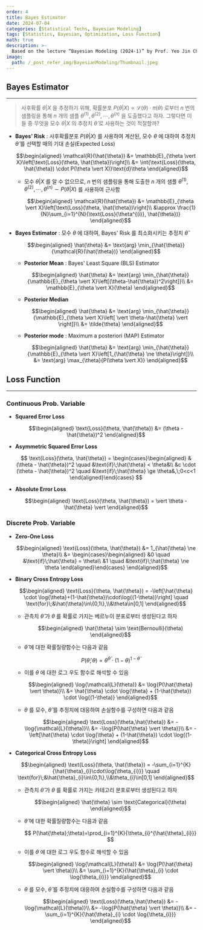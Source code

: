 ```yaml
---
order: 4
title: Bayes Estimator
date: 2024-07-04
categories: [Statistical Techs, Bayesian Modeling]
tags: [Statistics, Bayesian, Optimization, Loss Function]
math: true
description: >-
  Based on the lecture “Bayesian Modeling (2024-1)” by Prof. Yeo Jin Chung, Dept. of AI, Big Data & Management, College of Business Administration, Kookmin Univ.
image:
  path: /_post_refer_img/BayesianModeling/Thumbnail.jpeg
---
```


## Bayes Estimator
-----

> 사후확률 $\theta \vert X$ 을 추정하기 위해, 확률분포 $P(\theta \vert X) \propto \mathcal{L}(\theta) \cdot \pi(\theta)$ 로부터 $n$ 번의 샘플링을 통해 $n$ 개의 샘플 $\theta^{(1)},\theta^{(2)},\cdots,\theta^{(n)}$ 을 도출했다고 하자. 그렇다면 이들 중 무엇을 모수 $\theta \vert X$ 의 추정치 $\hat{\theta}$ 로 사용하는 것이 적절할까?

- **Bayes' Risk** : 사후확률분포 $P(\theta \vert X)$ 를 사용하여 계산된, 모수 $\theta$ 에 대하여 추정치 $\hat{\theta}$ 를 선택할 때의 기대 손실(Expected Loss)

    $$\begin{aligned}
    \mathcal{R}(\hat{\theta})
    &= \mathbb{E}_{\theta \vert X}\left[\text{Loss}(\theta, \hat{\theta})\right]\\
    &= \int{\text{Loss}(\theta, \hat{\theta}) \cdot P(\theta \vert X)}\text{d}\theta
    \end{aligned}$$

    - 모수 $\theta \vert X$ 를 알 수 없으므로, $n$ 번의 샘플링을 통해 도출한 $n$ 개의 샘플 $\theta^{(1)},\theta^{(2)},\cdots,\theta^{(n)} \sim P(\theta \vert X)$ 를 사용하여 근사함

        $$\begin{aligned}
        \mathcal{R}(\hat{\theta})
        &= \mathbb{E}_{\theta \vert X}\left[\text{Loss}(\theta, \hat{\theta})\right]\\
        &\approx \frac{1}{N}\sum_{i=1}^{N}{\text{Loss}(\theta^{(i)}, \hat{\theta})}
        \end{aligned}$$

- **Bayes Estimator** : 모수 $\theta$ 에 대하여, Bayes' Risk 를 최소화시키는 추정치 $\hat{\theta}$

    $$\begin{aligned}
    \hat{\theta}
    &= \text{arg} \min_{\hat{\theta}}{\mathcal{R}(\hat{\theta})}
    \end{aligned}$$

    - **Posterior Mean** : Bayes' Least Square (BLS) Estimator

        $$\begin{aligned}
        \hat{\theta}
        &= \text{arg} \min_{\hat{\theta}}{\mathbb{E}_{\theta \vert X}\left[(\theta-\hat{\theta})^2\right]}\\
        &= \mathbb{E}_{\theta \vert X}(\theta)
        \end{aligned}$$

    - **Posterior Median**

        $$\begin{aligned}
        \hat{\theta}
        &= \text{arg} \min_{\hat{\theta}}{\mathbb{E}_{\theta \vert X}\left[ \vert \theta-\hat{\theta} \vert \right]}\\
        &= \tilde{\theta}
        \end{aligned}$$

    - **Posterior mode** : Maximum a posteriori (MAP) Estimator

        $$\begin{aligned}
        \hat{\theta}
        &= \text{arg} \min_{\hat{\theta}}{\mathbb{E}_{\theta \vert X}\left[1_{\hat{\theta} \ne \theta}\right]}\\
        &= \text{arg} \max_{\theta}{P(\theta \vert X)}
        \end{aligned}$$

## Loss Function
-----

### Continuous Prob. Variable

- **Squared Error Loss**

    $$\begin{aligned}
    \text{Loss}(\theta, \hat{\theta})
    &= (\theta - \hat{\theta})^2
    \end{aligned}$$

- **Asymmetric Squared Error Loss**

    $$
    \text{Loss}(\theta, \hat{\theta})
    = \begin{cases}\begin{aligned}
    &(\theta - \hat{\theta})^2 \quad &\text{if}\;\hat{\theta} < \theta&\\
    &c \cdot (\theta - \hat{\theta})^2 \quad &\text{if}\;\hat{\theta} \ge \theta&,\;0<c<1
    \end{aligned}\end{cases}
    $$

- **Absolute Error Loss**

    $$\begin{aligned}
    \text{Loss}(\theta, \hat{\theta})
    =  \vert  \theta - \hat{\theta}  \vert 
    \end{aligned}$$

### Discrete Prob. Variable

- **Zero-One Loss**

    $$\begin{aligned}
    \text{Loss}(\theta, \hat{\theta})
    &= 1_{\hat{\theta} \ne \theta}\\
    &= \begin{cases}\begin{aligned}
    &0 \quad &\text{if}\;\hat{\theta} = \theta\\
    &1 \quad &\text{if}\;\hat{\theta} \ne \theta
    \end{aligned}\end{cases}
    \end{aligned}$$

- **Binary Cross Entropy Loss**

    $$\begin{aligned}
    \text{Loss}(\theta, \hat{\theta})
    = -\left[\hat{\theta} \cdot \log{\theta}+(1-\hat{\theta})\cdot\log{(1-\theta)}\right] \quad \text{for}\;&\hat{\theta}\in\{0,1\},\\&\theta\in[0,1]
    \end{aligned}$$

    - 관측치 $\hat{\theta}$ 가 $\theta$ 를 확률로 가지는 베르누이 분포로부터 생성된다고 하자

        $$\begin{aligned}
        \hat{\theta} \sim \text{Bernoulli}(\theta)
        \end{aligned}$$

    - $\hat{\theta}$ 에 대한 확률질량함수는 다음과 같음

        $$
        P(\hat{\theta};\theta)=\theta^{\hat{\theta}} \cdot (1-\theta)^{1-\hat{\theta}}
        $$

    - 이를 $\theta$ 에 대한 로그 우도 함수로 해석할 수 있음

        $$\begin{aligned}
        \log{\mathcal{L}(\theta)}
        &= \log{P(\hat{\theta} \vert \theta)}\\
        &= \hat{\theta} \cdot \log{\theta} + (1-\hat{\theta}) \cdot \log{(1-\theta)}
        \end{aligned}$$

    - $\theta$ 를 모수, $\hat{\theta}$ 를 추정치에 대응하여 손실함수를 구성하면 다음과 같음

        $$\begin{aligned}
        \text{Loss}(\theta,\hat{\theta})
        &= -\log{\mathcal{L}(\theta)}\\
        &= -\log{P(\hat{\theta} \vert \theta)}\\
        &= - \left[\hat{\theta} \cdot \log{\theta} + (1-\hat{\theta}) \cdot \log{(1-\theta)}\right]
        \end{aligned}$$

- **Categorical Cross Entropy Loss**

    $$\begin{aligned}
    \text{Loss}(\theta, \hat{\theta})
    = -\sum_{i=1}^{K}{\hat{\theta}_{i}\cdot\log{\theta_{i}}} \quad \text{for}\;&\hat{\theta}_{i}\in\{0,1\},\\&\theta_{i}\in[0,1]
    \end{aligned}$$

    - 관측치 $\hat{\theta}$ 가 $\theta$ 를 확률로 가지는 카테고리 분포로부터 생성된다고 하자

        $$\begin{aligned}
        \hat{\theta} \sim \text{Categorical}(\theta)
        \end{aligned}$$

    - $\hat{\theta}$ 에 대한 확률질량함수는 다음과 같음

        $$
        P(\hat{\theta};\theta)=\prod_{i=1}^{K}{\theta_{i}^{\hat{\theta}_{i}}}
        $$

    - 이를 $\theta$ 에 대한 로그 우도 함수로 해석할 수 있음

        $$\begin{aligned}
        \log{\mathcal{L}(\theta)}
        &= \log{P(\hat{\theta} \vert \theta)}\\
        &= \sum_{i=1}^{K}{\hat{\theta}_{i} \cdot \log{\theta_{i}}}
        \end{aligned}$$

    - $\theta$ 를 모수, $\hat{\theta}$ 를 추정치에 대응하여 손실함수를 구성하면 다음과 같음

        $$\begin{aligned}
        \text{Loss}(\theta,\hat{\theta})
        &= -\log{\mathcal{L}(\theta)}\\
        &= -\log{P(\hat{\theta} \vert \theta)}\\
        &= - \sum_{i=1}^{K}{\hat{\theta}_{i} \cdot \log{\theta_{i}}}
        \end{aligned}$$